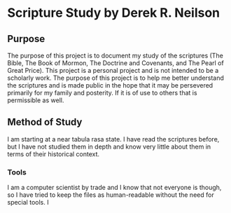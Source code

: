 # Scripture Study by Derek R. Neilson

## Purpose

The purpose of this project is to document my study of the scriptures (The Bible, The Book of Mormon, The Doctrine and Covenants, and The Pearl of Great Price). This project is a personal project and is not intended to be a scholarly work. The purpose of this project is to help me better understand the scriptures and is made public in the hope that it may be persevered primarily for my family and posterity. If it is of use to others that is permissible as well.

## Method of Study

I am starting at a near tabula rasa state. I have read the scriptures before, but I have not studied them in depth and know very little about them in terms of their historical context.

### Tools 

I am a computer scientist by trade and I know that not everyone is though, so I have tried to keep the files as human-readable without the need for special tools. I 